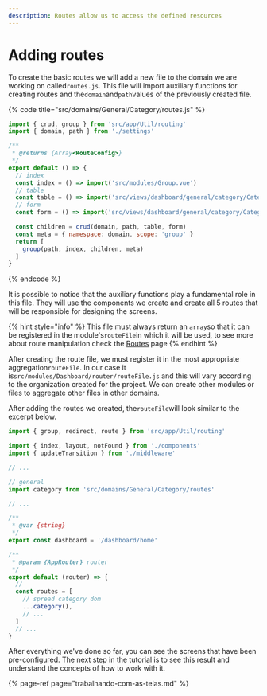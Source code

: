 ```yaml
---
description: Routes allow us to access the defined resources
---
```


# Adding routes

To create the basic routes we will add a new file to the domain we are working on called`routes.js`. This file will import auxiliary functions for creating routes and the`domain`and`path`values of the previously created file.

{% code title="src/domains/General/Category/routes.js" %}
```javascript
import { crud, group } from 'src/app/Util/routing'
import { domain, path } from './settings'

/**
 * @returns {Array<RouteConfig>}
 */
export default () => {
  // index
  const index = () => import('src/modules/Group.vue')
  // table
  const table = () => import('src/views/dashboard/general/category/CategoryTable')
  // form
  const form = () => import('src/views/dashboard/general/category/CategoryForm')

  const children = crud(domain, path, table, form)
  const meta = { namespace: domain, scope: 'group' }
  return [
    group(path, index, children, meta)
  ]
}
```
{% endcode %}

It is possible to notice that the auxiliary functions play a fundamental role in this file. They will use the components we create and create all 5 routes that will be responsible for designing the screens.

{% hint style="info" %}
This file must always return an `array`so that it can be registered in the module's`routeFile`in which it will be used, to see more about route manipulation check the [Routes](../como-utilizar/trabalhando-com-rotas.md) page
{% endhint %}

After creating the route file, we must register it in the most appropriate aggregation`routeFile`. In our case it is`src/modules/Dashboard/router/routeFile.js` and this will vary according to the organization created for the project. We can create other modules or files to aggregate other files in other domains.

After adding the routes we created, the`routeFile`will look similar to the excerpt below.

```javascript
import { group, redirect, route } from 'src/app/Util/routing'

import { index, layout, notFound } from './components'
import { updateTransition } from './middleware'

// ...

// general
import category from 'src/domains/General/Category/routes'

// ...

/**
 * @var {string}
 */
export const dashboard = '/dashboard/home'

/**
 * @param {AppRouter} router
 */
export default (router) => {
  //
  const routes = [
    // spread category dom
    ...category(),
    // ...
  ]
  // ...
}
```

After everything we've done so far, you can see the screens that have been pre-configured. The next step in the tutorial is to see this result and understand the concepts of how to work with it.

{% page-ref page="trabalhando-com-as-telas.md" %}

